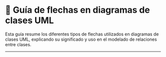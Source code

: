 # 🧭 Guía de flechas en diagramas de clases UML

Esta guía resume los diferentes tipos de flechas utilizados en diagramas de clases UML, explicando su significado y uso
en el modelado de relaciones entre clases.

---
